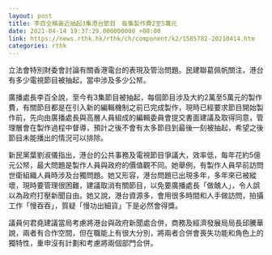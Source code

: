 ```yaml
---
layout: post
title: 李百全稱最近抽起3集港台節目　每集製作費2至5萬元
date: 2021-04-14 19:37:29.000000000 +08:00
link: https://news.rthk.hk/rthk/ch/component/k2/1585782-20210414.htm
categories: rthk
---
```


立法會特別財委會討論有關香港電台的表現及管治問題。民建聯葛佩帆關注，港台有多少電視節目被抽起，當中涉及多少公帑。

廣播處長李百全說，至今有3集節目被抽起，每個節目涉及大約2萬至5萬元的製作費，有關節目都是在引入新的編輯機制之前已完成製作，現時已經要求節目開始製作前，先向由廣播處長與高層人員組成的編輯委員會提交書面建議及取得同意，管理層會在製作過程中督導，預計之後不會有太多節目到最後一刻被抽起，希望之後節目未能播出的情況可以排除。

新民黨葉劉淑儀指出，港台的公共事務及電視節目爭議大，效率低，每年花約5億元公帑，最大問題是製作人員與政府的價值觀不同。她舉例，有製作人員早前訪問世衛組織人員時涉及台獨問題。她又形容，港台問題已出現多年，多年來已被縱壞，現時要管理很困難，建議取消有關節目，以免要廣播處長「做醜人」，令人誤以為政府打壓新聞自由。她又說，港台資源多，會用很多時間和人手做訪問，拍攝工作「慢吞吞」，質疑「慢功出細貨」下是必然會得獎。

議員何君堯建議當局考慮將港台與政府新聞處合併，商務及經濟發展局局長邱騰華說，兩者有合作空間，但在職能上有很大分別，將兩者合併會喪失功能和角色上的獨特性，重申沒有計劃和考慮將兩個部門合併。
